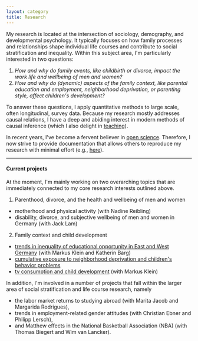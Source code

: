 ```yaml
---
layout: category
title: Research
---
```


My research is located at the intersection of sociology, demography, and developmental psychology. It typically focuses on how family processes and relationships shape individual life courses and contribute to social stratification and inequality. Within this subject area, I'm particularly interested in two questions:
1. *How and why do family events, like childbirth or divorce, impact the work life and wellbeing of men and women?* 
2. *How and why do (dynamic) aspects of the family context, like parental education and employment, neighborhood deprivation, or parenting style, affect children's development?*

To answer these questions, I apply quantitative methods to large scale, often longitudinal, survey data. Because my research mostly addresses causal relations, I have a deep and abiding interest in modern methods of causal inference (which I also delight in [teaching](/web-causal-inference)). 

In recent years, I've become a fervent believer in [open science](https://en.wikipedia.org/wiki/Open_science). Therefore, I now strive to provide documentation that allows others to reproduce my research with minimal effort (e.g., [here](https://osf.io/m8trg)).

* * *

#### Current projects

At the moment, I'm mainly working on two overarching topics that are immediately connected to my core research interests outlined above. 

1. Parenthood, divorce, and the health and wellbeing of men and women
* motherhood and physical activity (with Nadine Reibling)
* disability, divorce, and subjective wellbeing of men and women in Germany (with Jack Lam)
2. Family context and child development
* [trends in inequality of educational opportunity in East and West Germany](https://osf.io/preprints/socarxiv/3e9ud/) (with Markus Klein and Katherin Barg)
* [cumulative exposure to neighborhood deprivation and children's behavior problems](https://osf.io/bj3fu)
* [tv consumption and child development](http://www.lifecoursecentre.org.au/wp-content/uploads/2018/06/2018-06-LCC-Working-Paper-Kuhhirt-Klein.pdf) (with Markus Klein)

In addition, I'm involved in a number of projects that fall within the larger area of social stratification and life course research, namely
* the labor market returns to studying abroad (with Marita Jacob and Margarida Rodrigues),
* trends in employment-related gender attitudes (with Christian Ebner and Philipp Lersch),
* and Matthew effects in the National Basketball Association (NBA) (with Thomas Biegert and Wim van Lancker).
